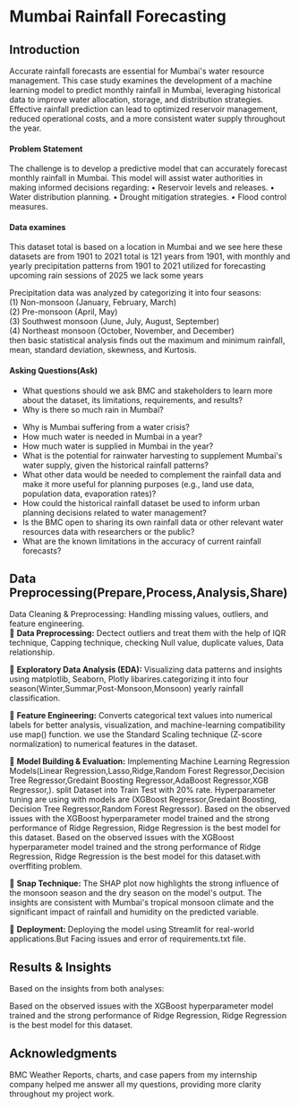 
# Mumbai Rainfall Forecasting

## Introduction

Accurate rainfall forecasts are essential for Mumbai's water resource management. This case study examines the development of a machine learning model to predict monthly rainfall in Mumbai, leveraging historical data to improve water allocation, storage, and distribution strategies. Effective rainfall prediction can lead to optimized reservoir management, reduced operational costs, and a more consistent water supply throughout the year.

#### Problem Statement
The challenge is to develop a predictive model that can accurately forecast monthly rainfall in Mumbai. 
This model will assist water authorities in making informed decisions regarding:
•	Reservoir levels and releases.
•	Water distribution planning.
•	Drought mitigation strategies.
•	Flood control measures.

#### Data examines
This dataset total is based on a location in Mumbai and we see here these datasets are from 1901 to 2021 total is 121 years from 1901, with monthly and yearly precipitation patterns from 1901 to 2021 utilized for forecasting upcoming rain sessions of 2025 we lack some years  

 Precipitation data was analyzed by categorizing it into four seasons:    
(1) Non-monsoon (January, February, March)   
(2) Pre-monsoon (April, May)   
(3) Southwest monsoon (June, July, August, September)  
(4) Northeast monsoon (October, November, and December)    
then basic statistical analysis finds out the maximum and minimum rainfall, mean, standard deviation, skewness, and Kurtosis.  

#### Asking Questions(Ask)
* What questions should we ask BMC and stakeholders to learn more about the dataset, its limitations, requirements, and results?   
* Why is there so much rain in Mumbai?  
- Why is Mumbai suffering from a water crisis?  
- How much water is needed in Mumbai in a year?  
- How much water is supplied in Mumbai in the year?  
- What is the potential for rainwater harvesting to supplement  Mumbai's water supply, given the historical rainfall patterns?  
- What other data would be needed to complement the rainfall data and make it more useful for planning purposes (e.g., land use data, population data, evaporation rates)?  
- How could the historical rainfall dataset be used to inform urban planning decisions related to water management?  
- Is the BMC open to sharing its own rainfall data or other relevant water resources data with researchers or the public?  
- What are the known limitations in the accuracy of current rainfall forecasts?

## Data Preprocessing(Prepare,Process,Analysis,Share)
Data Cleaning & Preprocessing: Handling missing values, outliers, and feature engineering.  
🔹 **Data Preprocessing:** Dectect outliers and treat them with  the help of IQR technique, Capping technique, checking Null value, duplicate values, Data relationship.

🔹 **Exploratory Data Analysis (EDA):** Visualizing data patterns and insights using matplotlib, Seaborn, Plotly libarires.categorizing it into four season(Winter,Summar,Post-Monsoon,Monsoon) yearly rainfall classification.

🔹 **Feature Engineering:** Converts categorical text values into numerical labels for better analysis, visualization, and machine-learning compatibility use map() function. we use the Standard Scaling technique (Z-score normalization) to numerical features in the dataset.  

🔹 **Model Building & Evaluation:** Implementing Machine Learning Regression Models(Linear Regression,Lasso,Ridge,Random Forest Regressor,Decision Tree Regressor,Gredaint Boosting Regressor,AdaBoost Regressor,XGB Regressor,). split Dataset into Train Test with 20% rate. Hyperparameter tuning  are using with models are (XGBoost Regressor,Gredaint Boosting, Decision Tree Regressor,Random Forest Regressor). Based on the observed issues with the XGBoost hyperparameter model trained and the strong performance of Ridge Regression, Ridge Regression is the best model for this dataset. Based on the observed issues with the XGBoost hyperparameter model trained and the strong performance of Ridge Regression, Ridge Regression is the best model for this dataset.with overffiting problem.


🔹 **Snap Technique:** The SHAP plot now highlights the strong influence of the monsoon season and the dry season on the model's output. The insights are consistent with Mumbai's tropical monsoon climate and the significant impact of rainfall and humidity on the predicted variable. 


🔹 **Deployment:** Deploying the model using Streamlit  for real-world applications.But Facing issues and error of requirements.txt file.

## **Results & Insights**  

Based on the insights from both analyses:

Based on the observed issues with the XGBoost hyperparameter model trained and the strong performance of Ridge Regression, Ridge Regression is the best model for this dataset.  

## **Acknowledgments**  

BMC Weather Reports, charts, and case papers from my internship company helped me answer all my questions, providing more clarity throughout my project work. 
